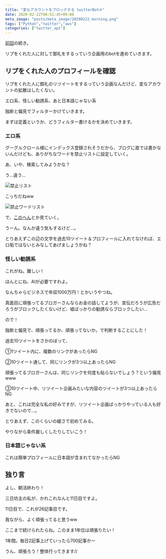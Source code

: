 ```yaml
---
title: "変なアカウントをブロックする twitterBot④"
date: 2020-02-22T08:51:45+09:00
meta_image: "posts/meta_image/20200222_morning.png"
tags: ["Python","twitter","aws"]
categories: ["twitter_api"]
---
```


[前回](../20200220_night)の続き。

リプをくれた人に対して御礼をするっていう企画用のbotを進めていきます。

## リプをくれた人のプロフィールを確認

リプをくれた人に御礼のリツイートをするっていう企画なんだけど、変なアカウントの拡散はしたくない。

エロ系、怪しい勧誘系、あと日本語じゃない系

独断と偏見でフィルターかけていきます。

まずは定義というか、どうフィルター書けるかを決めていきます。

### エロ系

グーグルクロール様にインデックス登録されそうだから、ブログに直では書かないんだけども、ありがちなワードを禁止リストに設定していく。

あ、いや、検索してみようかな？

う…違う…

![禁止リスト](../img/ban-list1.png)

こっちだねww

![禁止ワードリスト](../img/ban-list2.png)

で、[このへん](https://qiita.com/hose/items/774ac58f0155ef0a9973)とか見ていく。

うーん。なんか違う気もするけど…。

とりあえずこの辺の文字を過去10ツイート＆プロフィールに入れてなければ、エロ垢ではないとみなしてあげましょうかね？

### 怪しい勧誘系

これがね。難しい！

ほんとにね、AIが必要ですわよ。

なんちゃらビジネスで年収1000万円！とかいうやつね。

真面目に頑張ってるブロガーさんならお金の話してようが、宣伝だろうが広告だろうがブロックしたくないけど、嘘ばっかりの勧誘ならブロックしたい…

ので！

独断と偏見で、頑張ってるか、頑張ってないか。で判断することにした！

過去10ツイートをさかのぼって、

①1ツイート内に、複数のリンクがあったらNG

②10ツイート通して、同じリンクが3つ以上あったらNG

頑張ってるブロガーさんは、同じリンクを何度も貼らないでしょう？という偏見www

③10ツイート中、リツイート企画みたいな内容のツイートが3つ以上あったらNG

あと、これは完全な私の好みですが、リツイート企画ばっかりやっている人も好きでないので…。

とりあえず、このくらいの緩さで初めてみる。

やりながら条件厳しくしたりしていこう！

### 日本語じゃない系

これは簡単プロフィールに日本語が含まれてなかったらNG

## 独り言

よし、朝活終わり！

三日坊主の私が、かれこれなんと11日目ですよ。

11日目で、これが26記事目です。

我ながら、よく頑張ってると思うww

ここまで続けられたらね。このまま1年位は頑張りたい！

1年間。毎日2記事上げていったら700記事かー

うん、頑張ろう！整体行ってきます//